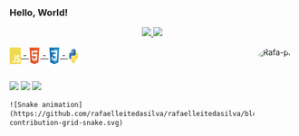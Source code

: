 ### Hello, World!

<div align="center">
  <a href="https://github.com/rafaelleitedasilva">
  <img height="180em" src="https://github-readme-stats.vercel.app/api?username=rafaelleitedasilva&show_icons=true&theme=tokyonight&include_all_commits=true&count_private=true"/>
  <img height="180em" src="https://github-readme-stats.vercel.app/api/top-langs/?username=rafaelleitedasilva&layout=compact&langs_count=7&theme=tokyonight"/>
</div>
  
  <div style="display: inline_block" margin="auto"><br>
  <img align="center" alt="Rafael-Js" height="30" width="20" src="https://raw.githubusercontent.com/devicons/devicon/master/icons/javascript/javascript-plain.svg">
    -
  <img align="center" alt="Rafael-HTML" height="30" width="20" src="https://raw.githubusercontent.com/devicons/devicon/master/icons/html5/html5-original.svg">
    -
  <img align="center"  alt="Rafael-CSS" height="30" width="20" src="https://raw.githubusercontent.com/devicons/devicon/master/icons/css3/css3-original.svg">
    -
  <img align="center" alt="Rafael-Python" height="30" width="20" src="https://raw.githubusercontent.com/devicons/devicon/master/icons/python/python-original.svg">
  <img align="right" alt="Rafa-pic" height="150" style="border-radius:50px;" src="https://media.discordapp.net/attachments/639956127056134178/890373478988013628/Publicacoes_Instagram_1_1.png?width=676&height=676">
  </div>
  
  ##
  
  
  <div>
  <a href="https://www.instagram.com/1car0_/" target="_blank"><img src="https://img.shields.io/badge/-Instagram-%23E4405F?style=for-the-badge&logo=instagram&logoColor=white" target="_blank"></a>
 <a href="mailto:rafael.leite.14@hotmail.com" target="_blank"><img src="https://img.shields.io/badge/Microsoft_Outlook-0078D4?style=for-the-badge&logo=microsoft-outlook&logoColor=white" target="_blank"></a> 
  <a href="https://www.linkedin.com/in/rafael-leite-da-silva-10654a222/" target="_blank"><img src="https://img.shields.io/badge/-LinkedIn-%230077B5?style=for-the-badge&logo=linkedin&logoColor=white" target="_blank"><a/>
    
    ![Snake animation](https://github.com/rafaelleitedasilva/rafaelleitedasilva/blob/output/github-contribution-grid-snake.svg)
       
  </div>

